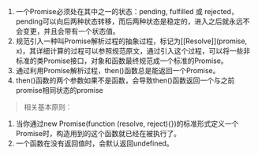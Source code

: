 1. 一个Promise必须处在其中之一的状态：pending, fulfilled 或 rejected，pending可以向后两种状态转移，而后两种状态是稳定的，进入之后就永远不会变更，并且会带有一个状态值。
2. 规范引入一种叫Promise解析过程的抽象过程，标记为[[Resolve]](promise, x)，其详细计算的过程可以参照规范原文，通过引入这个过程，可以将一些非标准的类Promise接口，对象和函数最终规范成一个标准的Promise。
3. 通过利用Promise解析过程，then()函数总是能返回一个Promise。
4. then()函数的两个参数如果不是函数，会导致then()函数返回一个与之前promise相同状态的promise

>相关基本原则：
1. 当你通过new Promise(function (resolve, reject){})的标准形式定义一个Promise时，构造用到的这个函数就已经在被执行了。
2. 一个函数在没有返回值时，会默认返回undefined。
